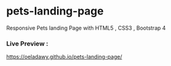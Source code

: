 # pets-landing-page
Responsive Pets landing Page with HTML5 , CSS3 , Bootstrap 4 
### Live Preview : 
https://oeladawy.github.io/pets-landing-page/ 

